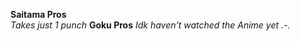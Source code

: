 **Saitama Pros**            
*Takes just 1 punch*
**Goku Pros**
*Idk haven't watched the Anime yet .-.*
